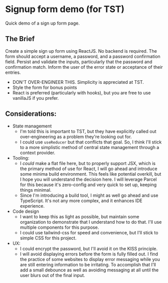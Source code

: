 # Signup form demo (for TST)

Quick demo of a sign up form page.

## The Brief

Create a simple sign up form using ReactJS. No backend is required.
The form should accept a username, a password, and a password confirmation
field. Persist and validate the inputs, particularly that the password and
confirmation match. Inform the user of the error state or acceptance of their
entries.

- DON'T OVER-ENGINEER THIS. Simplicity is appreciated at TST.
- Style the form for bonus points
- React is preferred (particularly with hooks), but you are free to use
  vanillaJS if you prefer.

## Considerations:

- State management
  - I'm told this is important to TST, but they have explicitly called out
    over-engineering as a problem they're looking out for.
  - I could use `useReducer` but that conflicts that goal. So, I think I'll stick
    to a more simplistic method of central state management through a context
    provider.
- Tooling:
  - I _could_ make a flat file here, but to properly support JSX, which is the
    primary method of use for React, I will go ahead and introduce some minima
    build environment. This feels like potential overkill, but I hope you will
    understand the decision here. I will leverage Parcel for this because it's
    zero-config and very quick to set up, keeping things minimal.
  - Since I'm introducing a build tool, I might as well go ahead and use
    TypeScript. It's not any more complex, and it enhances IDE experience.
- Code design
  - I want to keep this as light as possible, but maintain some organization to
    demonstrate that I understand how to do that. I'll use multiple components
    for this purpose.
  - I could use tailwind-css for speed and convenience, but I'll stick to simple
    CSS for this project.
- UX:
  - I could encrypt the password, but I'll avoid it on the KISS principle.
  - I will avoid displaying errors before the form is fully filled out. I find the
    practice of some websites to display error messaging while you are still
    entering information to be irritating. To accomplish that I'll add a small
    debounce as well as avoiding messaging at all until the user blurs out of the
    final input.
